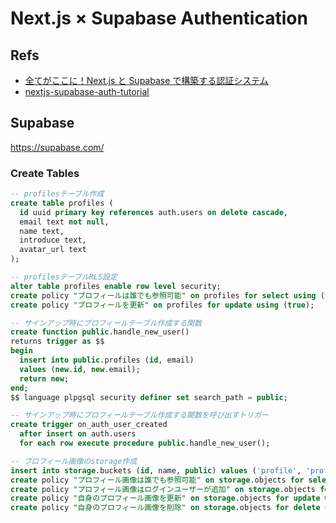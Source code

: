 # Next.js × Supabase Authentication

## Refs

- [全てがここに！Next.js と Supabase で構築する認証システム](https://zenn.dev/hathle/books/next-supabase-auth-book)
- [nextjs-supabase-auth-tutorial](https://github.com/haruyasu/nextjs-supabase-auth-tutorial)

## Supabase

https://supabase.com/

### Create Tables

```sql
-- profilesテーブル作成
create table profiles (
  id uuid primary key references auth.users on delete cascade,
  email text not null,
  name text,
  introduce text,
  avatar_url text
);

-- profilesテーブルRLS設定
alter table profiles enable row level security;
create policy "プロフィールは誰でも参照可能" on profiles for select using (true);
create policy "プロフィールを更新" on profiles for update using (true);

-- サインアップ時にプロフィールテーブル作成する関数
create function public.handle_new_user()
returns trigger as $$
begin
  insert into public.profiles (id, email)
  values (new.id, new.email);
  return new;
end;
$$ language plpgsql security definer set search_path = public;

-- サインアップ時にプロフィールテーブル作成する関数を呼び出すトリガー
create trigger on_auth_user_created
  after insert on auth.users
  for each row execute procedure public.handle_new_user();

-- プロフィール画像のstorage作成
insert into storage.buckets (id, name, public) values ('profile', 'profile', true);
create policy "プロフィール画像は誰でも参照可能" on storage.objects for select using ( bucket_id = 'profile' );
create policy "プロフィール画像はログインユーザーが追加" on storage.objects for insert with check ( bucket_id = 'profile' AND auth.role() = 'authenticated' );
create policy "自身のプロフィール画像を更新" on storage.objects for update with check ( bucket_id = 'profile' AND auth.uid() = owner );
create policy "自身のプロフィール画像を削除" on storage.objects for delete using ( bucket_id = 'profile' AND auth.uid() = owner );
```
